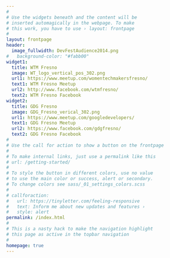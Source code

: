 ```yaml
---
#
# Use the widgets beneath and the content will be
# inserted automagically in the webpage. To make
# this work, you have to use › layout: frontpage
#
layout: frontpage
header:
  image_fullwidth: DevFestAudience2014.png
#   background-color: "#fabb00"
widget1:
  title: WTM Fresno
  image: WT_logo_vertical_pos_302.png
  url1: https://www.meetup.com/womentechmakersfresno/
  text1: WTM Fresno Meetup
  url2: http://www.facebook.com/wtmfresno/
  text2: WTM Fresno Facebook
widget2:
  title: GDG Fresno
  image: GDG_Fresno_verical_302.png
  url1: https://www.meetup.com/googledevelopers/
  text1: GDG Fresno Meetup
  url2: https://www.facebook.com/gdgfresno/
  text2: GDG Fresno Facebook
#
# Use the call for action to show a button on the frontpage
#
# To make internal links, just use a permalink like this
# url: /getting-started/
#
# To style the button in different colors, use no value
# to use the main color or success, alert or secondary.
# To change colors see sass/_01_settings_colors.scss
#
# callforaction:
#   url: https://tinyletter.com/feeling-responsive
#   text: Inform me about new updates and features ›
#   style: alert
permalink: /index.html
#
# This is a nasty hack to make the navigation highlight
# this page as active in the topbar navigation
#
homepage: true
---
```


<!-- <div id="videoModal" class="reveal-modal large" data-reveal="">
  <div class="flex-video widescreen vimeo" style="display: block;">
    <iframe width="1280" height="720" src="https://www.youtube.com/embed/3b5zCFSmVvU" frameborder="0" allowfullscreen></iframe>
  </div>
  <a class="close-reveal-modal">&#215;</a>
</div> -->
